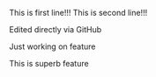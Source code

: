 This is first line!!!
This is second line!!!

Edited directly via GitHub

Just working on feature

This is superb feature